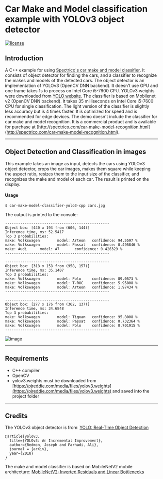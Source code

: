 # Car Make and Model classification example with YOLOv3 object detector

[![license](https://img.shields.io/github/license/mashape/apistatus.svg)](LICENSE)

## Introduction

A C++ example for using [Spectrico's car make and model classifier](http://spectrico.com/car-make-model-recognition.html). It consists of object detector for finding the cars, and a classifier to recognize the makes and models of the detected cars. The object detector is an implementation of YOLOv3 (OpenCV DNN backend). It doesn't use GPU and one frame takes 1s to process on Intel Core i5-7600 CPU. YOLOv3 weights were downloaded from [YOLO website](https://pjreddie.com/darknet/yolo/). The classifier is based on Mobilenet v2 (OpenCV DNN backend). It takes 35 milliseconds on Intel Core i5-7600 CPU for single classification. The light version of the classifier is slightly less accuracy but is 4 times faster. It is optimized for speed and is recommended for edge devices. The demo doesn't include the classifier for car make and model recognition. It is a commercial product and is available for purchase at [http://spectrico.com/car-make-model-recognition.html](http://spectrico.com/car-make-model-recognition.html).

---
## Object Detection and Classification in images
This example takes an image as input, detects the cars using YOLOv3 object detector, crops the car images, makes them square while keeping the aspect ratio, resizes them to the input size of the classifier, and recognizes the make and model of each car. The result is printed on the display.


#### Usage
```
$ car-make-model-classifier-yolo3-cpp cars.jpg
```
The output is printed to the console:
```
------------------------------------------------
Object box: [440 x 193 from (606, 144)]
Inference time, ms: 52.5417
Top 3 probabilities:
make: Volkswagen        model: Arteon   confidence: 94.5597 %
make: Volkswagen        model: Passat   confidence: 0.495846 %
make: Audi      model: A7       confidence: 0.426329 %
------------------------------------------------

------------------------------------------------
Object box: [318 x 158 from (958, 157)]
Inference time, ms: 35.1407
Top 3 probabilities:
make: Volkswagen        model: Polo     confidence: 89.0573 %
make: Volkswagen        model: T-ROC    confidence: 5.95808 %
make: Volkswagen        model: Arteon   confidence: 1.97434 %
------------------------------------------------

------------------------------------------------
Object box: [277 x 176 from (362, 137)]
Inference time, ms: 34.6848
Top 3 probabilities:
make: Volkswagen        model: Tiguan   confidence: 95.8008 %
make: Volkswagen        model: Passat   confidence: 0.732364 %
make: Volkswagen        model: Polo     confidence: 0.701915 %
------------------------------------------------
```

![image](https://github.com/spectrico/car-make-model-classifier-yolo3-cpp/blob/master/car-make-model.png?raw=true)

---
## Requirements
  - C++ compiler
  - OpenCV
  - yolov3.weights must be downloaded from [https://pjreddie.com/media/files/yolov3.weights](https://pjreddie.com/media/files/yolov3.weights) and saved into the project folder

---
## Credits
The YOLOv3 object detector is from: [YOLO: Real-Time Object Detection](https://pjreddie.com/darknet/yolo/)

```
@article{yolov3,
  title={YOLOv3: An Incremental Improvement},
  author={Redmon, Joseph and Farhadi, Ali},
  journal = {arXiv},
  year={2018}
}
```
The make and model classifier is based on MobileNetV2 mobile architecture: [MobileNetV2: Inverted Residuals and Linear Bottlenecks](https://arxiv.org/abs/1801.04381)


